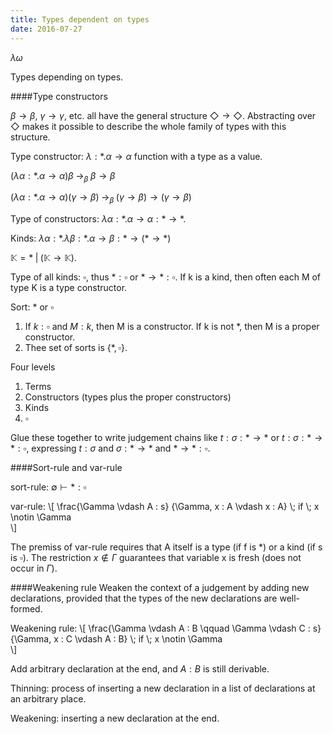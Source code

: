 ```yaml
---
title: Types dependent on types
date: 2016-07-27
---
```

$\lambda \omega$

Types depending on types.

####Type constructors

$\beta \to \beta$, $\gamma \to \gamma$, etc. all have the general structure
$\Diamond \to \Diamond$. Abstracting over $\Diamond$ makes it possible to
describe the whole family of types with this structure.

Type constructor: $\lambda: * . \alpha \to \alpha$ function with a type as a value.

$(\lambda \alpha : * . \alpha \to \alpha) \beta \; \to_{\beta} \; \beta \to \beta$

$(\lambda \alpha : * . \alpha \to \alpha) (\gamma \to \beta) \; \to_{\beta} \;  (\gamma \to \beta) \to (\gamma \to \beta)$

Type of constructors: $\lambda \alpha : * . \alpha \to \alpha : * \to \ast$.

Kinds: $\lambda \alpha : * . \lambda \beta : * . \alpha \to \beta : * \to (* \to * )$

$\mathbb{K} = * \; | \; (\mathbb{K} \to \mathbb{K})$.

Type of all kinds: $\square$, thus $* : \square$ or $* \to * : \square$. If k
is a kind, then often each M of type K is a type constructor.

Sort: $\ast$ or $\square$

1. If $k : \square$ and $M : k$, then M is a constructor. If k is not $\ast$, then
M is a proper constructor.
2. Thee set of sorts is $\{\ast ,\square \}$.

Four levels

1. Terms
2. Constructors (types plus the proper constructors)
3. Kinds
4. $\square$

Glue these together to write judgement chains like $t : \sigma : \ast \to \ast$
or $t : \sigma : \ast \to \ast : \square$, expressing $t : \sigma$ and $\sigma : \ast \to \ast$
and $\ast \to \ast : \square.$

####Sort-rule and var-rule

sort-rule: $\emptyset \vdash * : \square$

var-rule:
\\[
\\frac{\\Gamma \\vdash A : s}
      {\\Gamma, x : A \\vdash x : A} \\;
if \\; x \\notin \\Gamma      
\\]

The premiss of var-rule requires that A itself is a type (if f is $\ast$) or a kind
(if s is $\square$). The restriction $x \notin \Gamma$ guarantees that variable
x is fresh (does not occur in $\Gamma$).

####Weakening rule
Weaken the context of a judgement by adding new declarations, provided that the
types of the new declarations are well-formed.

Weakening rule:
\\[
\\frac{\\Gamma \\vdash A : B \\qquad \\Gamma \\vdash C : s}
      {\\Gamma, x : C \\vdash A : B} \\;
if \\; x \\notin \\Gamma      
\\]

Add arbitrary declaration at the end, and $A : B$ is still derivable.

Thinning: process of inserting a new declaration in a list of declarations at
an arbitrary place.

Weakening: inserting a new declaration at the end.
